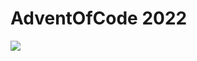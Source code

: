 # AdventOfCode 2022

<img src="https://blogs.sap.com/wp-content/uploads/2020/11/EkaoQQTXEAMA4BN.jpg">

